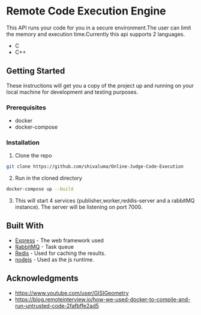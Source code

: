 # Remote Code Execution Engine

This API runs your code for you in a secure environment.The user can limit the memory and execution time.Currently this api supports 2 languages.

- C
- C++


## Getting Started

These instructions will get you a copy of the project up and running on your local machine for development and testing purposes.

### Prerequisites

- docker
- docker-compose

### Installation

1. Clone the repo

```sh
git clone https://github.com/shivaluma/Online-Judge-Code-Execution
```

2. Run in the cloned directory

```sh
docker-compose up --build
```

3. This will start 4 services (publisher,worker,reddis-server and a rabbitMQ instance).
   The server will be listening on port 7000.

<!-- USAGE EXAMPLES -->



## Built With

- [Express](https://expressjs.com/) - The web framework used
- [RabbitMQ](https://www.rabbitmq.com/) - Task queue
- [Redis](https://redis.io/) - Used for caching the results.
- [nodejs](https://nodejs.org/en/) - Used as the js runtime.

## Acknowledgments

- https://www.youtube.com/user/GISIGeometry
- https://blog.remoteinterview.io/how-we-used-docker-to-compile-and-run-untrusted-code-2fafbffe2ad5
